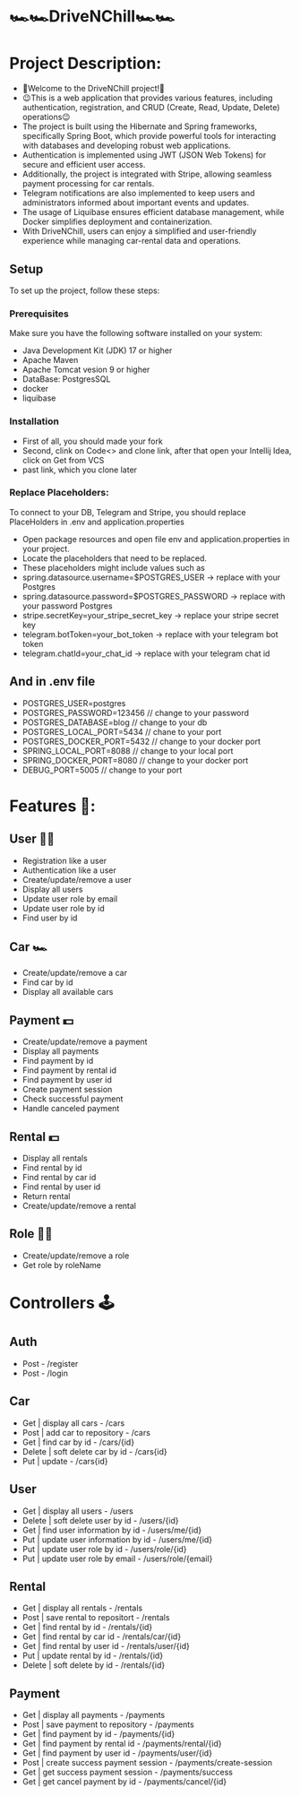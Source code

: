 # 🏎🏎DriveNChill🏎🏎

# Project Description:
- 🫡Welcome to the DriveNChill project!🫡
- 😉This is a web application that provides various features, including authentication, registration, and CRUD (Create, Read, Update, Delete) operations😉
- The project is built using the Hibernate and Spring frameworks, specifically Spring Boot, which provide powerful tools for interacting with databases and developing robust web applications.
- Authentication is implemented using JWT (JSON Web Tokens) for secure and efficient user access.
- Additionally, the project is integrated with Stripe, allowing seamless payment processing for car rentals.
- Telegram notifications are also implemented to keep users and administrators informed about important events and updates.
- The usage of Liquibase ensures efficient database management, while Docker simplifies deployment and containerization.
- With DriveNChill, users can enjoy a simplified and user-friendly experience while managing car-rental data and operations.

## Setup

To set up the project, follow these steps:

### Prerequisites

Make sure you have the following software installed on your system:

- Java Development Kit (JDK) 17 or higher
- Apache Maven
- Apache Tomcat vesion 9 or higher
- DataBase: PostgresSQL
- docker
- liquibase

### Installation
- First of all, you should made your fork
- Second, clink on Code<> and clone link, after that open your Intellij Idea, click on Get from VCS
- past link, which you clone later

### Replace Placeholders:
To connect to your DB, Telegram and Stripe, you should replace PlaceHolders in .env and application.properties
- Open package resources and open file env and application.properties in your project.
- Locate the placeholders that need to be replaced.
- These placeholders might include values such as
- spring.datasource.username=$POSTGRES_USER -> replace with your Postgres
- spring.datasource.password=$POSTGRES_PASSWORD -> replace with your password Postgres
- stripe.secretKey=your_stripe_secret_key -> replace your stripe secret key
- telegram.botToken=your_bot_token -> replace with your telegram bot token
- telegram.chatId=your_chat_id -> replace with your telegram chat id

  
## And in .env file
- POSTGRES_USER=postgres
- POSTGRES_PASSWORD=123456 // change to your password
- POSTGRES_DATABASE=blog // change to your db
- POSTGRES_LOCAL_PORT=5434 // chane to your port
- POSTGRES_DOCKER_PORT=5432 // change to your docker port
- SPRING_LOCAL_PORT=8088 // change to your local port
- SPRING_DOCKER_PORT=8080 // change to your docker port
- DEBUG_PORT=5005 // change to your port

# Features 🤌:

## User  🤵‍♂️
- Registration like a user
- Authentication like a user
- Create/update/remove a user
- Display all users
- Update user role by email
- Update user role by id
- Find user by id

## Car 🏎
- Create/update/remove a car
- Find car by id
- Display all available cars

## Payment 💵
- Create/update/remove a payment
- Display all payments
- Find payment by id
- Find payment by rental id
- Find payment by user id
- Create payment session
- Check successful payment
- Handle canceled payment

## Rental 💵
- Display all rentals
- Find rental by id
- Find rental by car id
- Find rental by user id
- Return rental
- Create/update/remove a rental

## Role 🙎‍♂️
- Create/update/remove a role
- Get role by roleName

# Controllers 🕹

## Auth
- Post - /register
- Post - /login

## Car
- Get | display all cars - /cars
- Post | add car to repository - /cars
- Get | find car by id - /cars/{id}
- Delete | soft delete car by id - /cars{id}
- Put | update - /cars{id}

## User
- Get | display all users - /users
- Delete | soft delete user by id - /users/{id}
- Get | find user information by id - /users/me/{id}
- Put | update user information by id - /users/me/{id}
- Put | update user role by id - /users/role/{id}
- Put | update user role by email - /users/role/{email}

## Rental
- Get | display all rentals - /rentals
- Post | save rental to repositort - /rentals
- Get | find rental by id - /rentals/{id}
- Get | find rental by car id - /rentals/car/{id}
- Get | find rental by user id - /rentals/user/{id}
- Put | update rental by id - /rentals/{id}
- Delete | soft delete by id - /rentals/{id}

## Payment
- Get | display all payments - /payments
- Post | save payment to repository - /payments
- Get | find payment by id - /payments/{id}
- Get | find payment by rental id - /payments/rental/{id}
- Get | find payment by user id - /payments/user/{id}
- Post | create success payment session - /payments/create-session
- Get | get success payment session - /payments/success
- Get | get cancel payment by id - /payments/cancel/{id}

